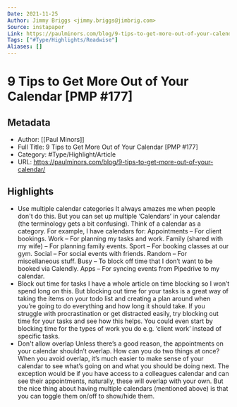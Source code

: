 ```yaml
---
Date: 2021-11-25
Author: Jimmy Briggs <jimmy.briggs@jimbrig.com>
Source: instapaper
Link: https://paulminors.com/blog/9-tips-to-get-more-out-of-your-calendar/
Tags: ["#Type/Highlights/Readwise"]
Aliases: []
---
```

# 9 Tips to Get More Out of Your Calendar [PMP #177]

## Metadata
- Author: [[Paul Minors]]
- Full Title: 9 Tips to Get More Out of Your Calendar [PMP #177]
- Category: #Type/Highlight/Article
- URL: https://paulminors.com/blog/9-tips-to-get-more-out-of-your-calendar/

## Highlights
- Use multiple calendar categories
  It always amazes me when people don't do this. But you can set up multiple ‘Calendars’ in your calendar (the terminology gets a bit confusing). Think of a calendar as a category. For example, I have calendars for:
  Appointments – For client bookings.
  Work – For planning my tasks and work.
  Family (shared with my wife) – For planning family events.
  Sport – For booking classes at our gym.
  Social – For social events with friends.
  Random – For miscellaneous stuff.
  Busy – To block off time that I don’t want to be booked via Calendly.
  Apps – For syncing events from Pipedrive to my calendar.
- Block out time for tasks
  I have a whole article on time blocking so I won’t spend long on this. But blocking out time for your tasks is a great way of taking the items on your todo list and creating a plan around when you’re going to do everything and how long it should take. If you struggle with procrastination or get distracted easily, try blocking out time for your tasks and see how this helps. You could even start by blocking time for the types of work you do e.g. ‘client work’ instead of specific tasks.
- Don't allow overlap
  Unless there’s a good reason, the appointments on your calendar shouldn’t overlap. How can you do two things at once? When you avoid overlap, it’s much easier to make sense of your calendar to see what’s going on and what you should be doing next.
  The exception would be if you have access to a colleagues calendar and can see their appointments, naturally, these will overlap with your own. But the nice thing about having multiple calendars (mentioned above) is that you can toggle them on/off to show/hide them.
